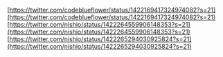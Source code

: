 
[https://twitter.com/codeblueflower/status/1422169417324974082?s=21](https://twitter.com/codeblueflower/status/1422169417324974082?s=21)
[https://twitter.com/nishio/status/1422264559906148353?s=21](https://twitter.com/nishio/status/1422264559906148353?s=21)
[https://twitter.com/nishio/status/1422265294030925824?s=21](https://twitter.com/nishio/status/1422265294030925824?s=21)
